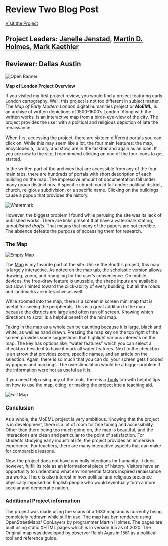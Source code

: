 # Review Two Blog Post       

 [Visit the Project](https://mapoflondon.uvic.ca/map.htm)  
 
## Project Leaders: [Janelle Jenstad](https://mapoflondon.uvic.ca/JENS1.htm), [Martin D. Holmes](https://mapoflondon.uvic.ca/HOLM3.htm), [Mark Kaethler](https://mapoflondon.uvic.ca/KAET1.htm)  
  
## Reviewer: Dallas Austin    

 ![Open Banner](https://raw.githubusercontent.com/DallasAustin/The-Dallas-Chronicles-/main/images/Agas%20open.png)  

**Map of London Project Overview**    
  
If you visited my first project review, you would find a project featuring early London cartography. Well, this project is not too different in subject matter. The _Map of Early Modern London_ digital humanities project or ***MoEML***, is an archive of written depictions of 1500-1600’s London. Along with the written works, is an interactive map from a birds-eye-view of the city. The project provides the user with a political and religious depiction of late the renaissance. 

When first accessing the project, there are sixteen different portals you can click on. While this may seem like a lot, the four main features: the map, encyclopedia, library, and stow, are in the taskbar and again as an icon. If you are new to the site, I recommend clicking on one of the four icons to get started.

In the written part of the archives that are accessible from any of the four main tabs, there are hundreds of portals with short description of each building on the map. The impressive amount of documentation fall under many group distinctions. A specific church could fall under: political district, church, religious subdivision, or a specific name. Clicking on the buildings cause a popup that provides the history.  

![Watermark](https://raw.githubusercontent.com/DallasAustin/The-Dallas-Chronicles-/main/images/Watermark'.jpg)  

However, the biggest problem I found while perusing the site was its lack of published works. There are links present that have a watermark stating, _unpublished drafts_. That means that many of the papers are not credible. The absence defeats the purpose of accessing them for research.  

### The Map  
  
![Empty Map](https://raw.githubusercontent.com/DallasAustin/The-Dallas-Chronicles-/main/images/Agas%20Map.jpg)     
  
The [Map](https://mapoflondon.uvic.ca/agas.htm) is my favorite part of the site. Unlike the Booth’s project, this map is largely interactive. As noted on the map tab, the scholastic version allows drawing, zoom, and reangling for the user’s convenience. On mobile devices, the free-draw feature is unusable, the shape inputs are available but slow. I hinted toward the click-ability of every building, but all the roads and landmarks are interactive as well.    
  
While zoomed into the map, there is a screen in screen mini map that is useful for seeing the peripherals. This is a great addition to the map because the districts are large and often run off screen. Knowing which directions to scroll is a helpful benefit of the mini map.     
  
Taking in the map as a whole can be daunting because it is large, black and white, as well as hand drawn. Pressing the map key on the top right of the screen provides some suggestions that highlight various interests on the map. The key has options like, “water features” which you can select a checkbox beside it to have it mark all water features. Next to the checkbox is an arrow that provides zoom, specific names, and an article on the selection. Again, there is so much that you can do, your screen gets flooded by popups and markings. The overstimulation would be a bigger problem if the information were not as useful as it is.  
  
If you need help using any of the tools, there is a [Tools](https://mapoflondon.uvic.ca/tools.htm) tab with helpful tips on how to use the map, citing, or making the project into a teaching aid.    

![Full Map](https://raw.githubusercontent.com/DallasAustin/The-Dallas-Chronicles-/main/images/Agas%20Map%202.jpg)     
  
### Conclusion
  
As a whole, the MoEML project is very ambitious. Knowing that the project is in development, there is a lot of room for fine tuning and accessibility. Other than there being too much going on, the map is beautiful, and the interactions are clean and particular to the point of satisfaction. For students studying early industrial life, the project provides an immersive experience. For teachers, there are many interactive aspects that can make for comparable lessons.   

Now, the project does not have any holly intentions for humanity. It does, however, fulfill its role as an informational piece of history. Visitors have an opportunity to understand what environmental factors inspired renaissance era works. There is also interest in how political and religious presence physically imposed on English people who would eventually form a more secular and democratic nation.        

### Additional Project information    

The project was made using the scans of a 1633 map and is currently being completely redrawn while still in use. The map has ben rendered using OpenStreetMaps/ OpnLayers by programmer Martin Holmes. The pages are built using static XHTML pages which is in version 6.5 as of 2020. The Original map was developed by observer Ralph Agas in 1561 as a political tool and reference guide.   
